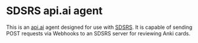 # SDSRS api.ai agent
This is an [api.ai](https://api.ai/) agent designed for use with [SDSRS](https://github.com/austin226/sdsrs).
It is capable of sending POST requests via Webhooks to an SDSRS server for reviewing Anki cards.
